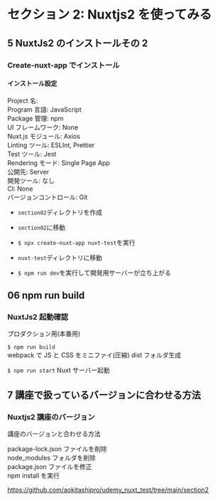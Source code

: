 # セクション 2: Nuxtjs2 を使ってみる

## 5 NuxtJs2 のインストールその 2

### Create-nuxt-app でインストール

#### インストール設定

Project 名:<br>
Program 言語: JavaScript<br>
Package 管理: npm<br>
UI フレームワーク: None<br>
Nuxt.js モジュール: Axios<br>
Linting ツール: ESLInt, Prettier<br>
Test ツール: Jest<br>
Rendering モード: Single Page App<br>
公開先: Server<br>
開発ツール: なし<br>
CI: None<br>
バージョンコントロール: Git<br>

- `section02`ディレクトリを作成<br>

* `section02`に移動<br>

- `$ npx create-nuxt-app nuxt-test`を実行<br>

* `nuxt-test`ディレクトリに移動<br>

* `$ npm run dev`を実行して開発用サーバーが立ち上がる<br>

## 06 npm run build

### NuxtJs2 起動確認

プロダクション用(本番用)<br>

`$ npm run build`<br>
webpack で JS と CSS をミニファイ(圧縮) dist フォルダ生成<br>

`$ npm run start` Nuxt サーバー起動<br>

## 7 講座で扱っているバージョンに合わせる方法

### Nuxtjs2 講座のバージョン

講座のバージョンと合わせる方法<br>

package-lock.json ファイルを削除<br>
node_modules フォルダを削除<br>
package.json ファイルを修正<br>
npm install を実行<br>

https://github.com/aokitashipro/udemy_nuxt_test/tree/main/section2 <br>
